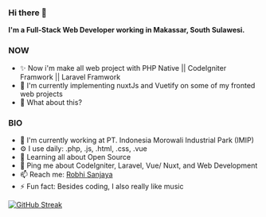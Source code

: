 ### Hi there 👋

**I'm a Full-Stack Web Developer working in Makassar, South Sulawesi.**

### NOW
- ✨ Now i'm make all web project with PHP Native || CodeIgniter Framwork || Laravel Framwork
- 📰 I'm currently implementing nuxtJs and Vuetify on some of my fronted web projects
- 🍑 What about this?

### BIO
- 🏢 I'm currently working at PT. Indonesia Morowali Industrial Park (IMIP)
- ⚙️ I use daily: .php, .js, .html, .css, .vue
- 🌱 Learning all about Open Source
- 💬 Ping me about CodeIgniter, Laravel, Vue/ Nuxt, and Web Development
- 📫 Reach me: [Robhi Sanjaya](https://www.linkedin.com/in/putu-robi-sanjaya/)
- ⚡️ Fun fact: Besides coding, I also really like music

[![GitHub Streak](https://streak-stats.demolab.com?user=robhi2031&theme=vue-dark&date_format=j%20M%5B%20Y%5D&mode=weekly)](https://git.io/streak-stats)
